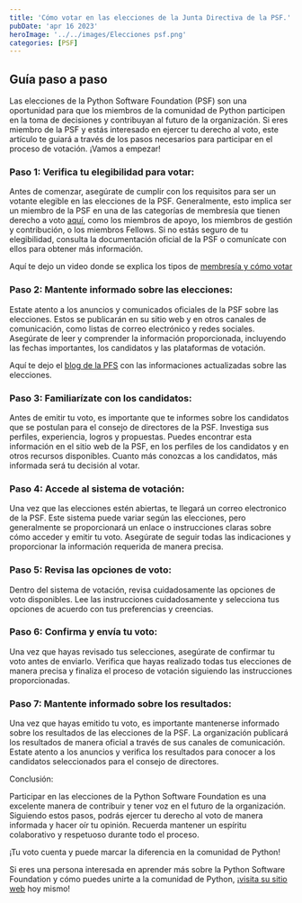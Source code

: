 ```yaml
---
title: 'Cómo votar en las elecciones de la Junta Directiva de la PSF.'
pubDate: 'apr 16 2023'
heroImage: '../../images/Elecciones psf.png'
categories: [PSF]
---
```


## Guía paso a paso

Las elecciones de la Python Software Foundation (PSF) son una oportunidad para que los miembros de la comunidad de Python participen en la toma de decisiones y contribuyan al futuro de la organización. Si eres miembro de la PSF y estás interesado en ejercer tu derecho al voto, este artículo te guiará a través de los pasos necesarios para participar en el proceso de votación. ¡Vamos a empezar!

### Paso 1: Verifica tu elegibilidad para votar:

Antes de comenzar, asegúrate de cumplir con los requisitos para ser un votante elegible en las elecciones de la PSF. Generalmente, esto implica ser un miembro de la PSF en una de las categorías de membresía que tienen derecho a voto [<u>aquí</u>](https://dennyperez.dev/blog/membresias-de-psf/), como los miembros de apoyo, los miembros de gestión y contribución, o los miembros Fellows. Si no estás seguro de tu elegibilidad, consulta la documentación oficial de la PSF o comunícate con ellos para obtener más información.  
  
Aquí te dejo un video donde se explica los tipos de [<u>membresía y cómo votar</u>](https://youtu.be/t4Km71HR2MQ)

### Paso 2: Mantente informado sobre las elecciones:

Estate atento a los anuncios y comunicados oficiales de la PSF sobre las elecciones. Estos se publicarán en su sitio web y en otros canales de comunicación, como listas de correo electrónico y redes sociales. Asegúrate de leer y comprender la información proporcionada, incluyendo las fechas importantes, los candidatos y las plataformas de votación.

Aquí te dejo el [<u>blog de la PFS</u>](https://discuss.python.org/t/psf-board-election-dates-for-2023/26699) con las informaciones actualizadas sobre las elecciones.

### Paso 3: Familiarízate con los candidatos:

Antes de emitir tu voto, es importante que te informes sobre los candidatos que se postulan para el consejo de directores de la PSF. Investiga sus perfiles, experiencia, logros y propuestas. Puedes encontrar esta información en el sitio web de la PSF, en los perfiles de los candidatos y en otros recursos disponibles. Cuanto más conozcas a los candidatos, más informada será tu decisión al votar.

### Paso 4: Accede al sistema de votación:

Una vez que las elecciones estén abiertas, te llegará un correo electronico de la PSF. Este sistema puede variar según las elecciones, pero generalmente se proporcionará un enlace o instrucciones claras sobre cómo acceder y emitir tu voto. Asegúrate de seguir todas las indicaciones y proporcionar la información requerida de manera precisa.

### Paso 5: Revisa las opciones de voto:

Dentro del sistema de votación, revisa cuidadosamente las opciones de voto disponibles. Lee las instrucciones cuidadosamente y selecciona tus opciones de acuerdo con tus preferencias y creencias.

### Paso 6: Confirma y envía tu voto:

Una vez que hayas revisado tus selecciones, asegúrate de confirmar tu voto antes de enviarlo. Verifica que hayas realizado todas tus elecciones de manera precisa y finaliza el proceso de votación siguiendo las instrucciones proporcionadas.

### Paso 7: Mantente informado sobre los resultados:

Una vez que hayas emitido tu voto, es importante mantenerse informado sobre los resultados de las elecciones de la PSF. La organización publicará los resultados de manera oficial a través de sus canales de comunicación. Estate atento a los anuncios y verifica los resultados para conocer a los candidatos seleccionados para el consejo de directores.

Conclusión:

Participar en las elecciones de la Python Software Foundation es una excelente manera de contribuir y tener voz en el futuro de la organización. Siguiendo estos pasos, podrás ejercer tu derecho al voto de manera informada y hacer oír tu opinión. Recuerda mantener un espíritu colaborativo y respetuoso durante todo el proceso.

¡Tu voto cuenta y puede marcar la diferencia en la comunidad de Python!

Si eres una persona interesada en aprender más sobre la Python Software Foundation y cómo puedes unirte a la comunidad de Python, ¡[<u>visita su sitio web</u>](https://www.python.org/psf/about/) hoy mismo!
